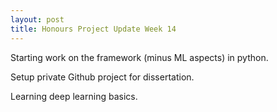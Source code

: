 ```yaml
---
layout: post
title: Honours Project Update Week 14
---
```


Starting work on the framework (minus ML aspects) in python.

Setup private Github project for dissertation.

Learning deep learning basics.
